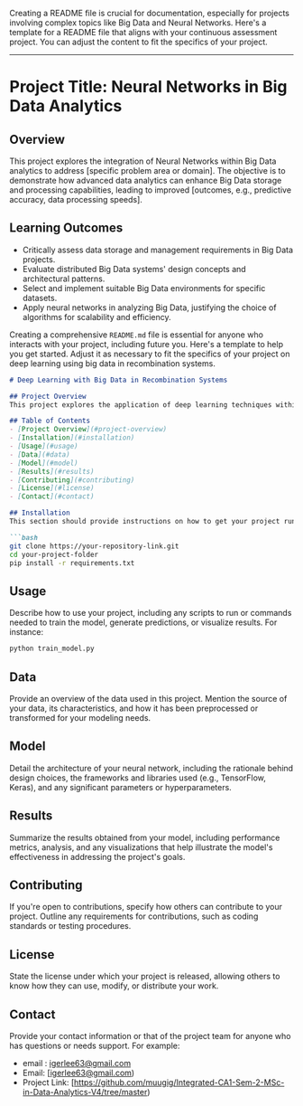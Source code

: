 Creating a README file is crucial for documentation, especially for projects involving complex topics like Big Data and Neural Networks. Here's a template for a README file that aligns with your continuous assessment project. You can adjust the content to fit the specifics of your project.

---

# Project Title: Neural Networks in Big Data Analytics

## Overview
This project explores the integration of Neural Networks within Big Data analytics to address [specific problem area or domain]. The objective is to demonstrate how advanced data analytics can enhance Big Data storage and processing capabilities, leading to improved [outcomes, e.g., predictive accuracy, data processing speeds].

## Learning Outcomes
- Critically assess data storage and management requirements in Big Data projects.
- Evaluate distributed Big Data systems' design concepts and architectural patterns.
- Select and implement suitable Big Data environments for specific datasets.
- Apply neural networks in analyzing Big Data, justifying the choice of algorithms for scalability and efficiency.

Creating a comprehensive `README.md` file is essential for anyone who interacts with your project, including future you. Here's a template to help you get started. Adjust it as necessary to fit the specifics of your project on deep learning using big data in recombination systems.

```markdown
# Deep Learning with Big Data in Recombination Systems

## Project Overview
This project explores the application of deep learning techniques within the domain of recombination systems, leveraging big data analytics to enhance predictive modeling and insights. Our focus is on developing a neural network model that can effectively process and learn from large datasets typically found in genetic research, aiming to predict outcomes and uncover patterns that contribute to advancements in genetic engineering and biotechnology.

## Table of Contents
- [Project Overview](#project-overview)
- [Installation](#installation)
- [Usage](#usage)
- [Data](#data)
- [Model](#model)
- [Results](#results)
- [Contributing](#contributing)
- [License](#license)
- [Contact](#contact)

## Installation
This section should provide instructions on how to get your project running on another's machine. Specify requirements, libraries, and steps to install and set up your project. Example:

```bash
git clone https://your-repository-link.git
cd your-project-folder
pip install -r requirements.txt
```

## Usage
Describe how to use your project, including any scripts to run or commands needed to train the model, generate predictions, or visualize results. For instance:

```bash
python train_model.py
```

## Data
Provide an overview of the data used in this project. Mention the source of your data, its characteristics, and how it has been preprocessed or transformed for your modeling needs.

## Model
Detail the architecture of your neural network, including the rationale behind design choices, the frameworks and libraries used (e.g., TensorFlow, Keras), and any significant parameters or hyperparameters.

## Results
Summarize the results obtained from your model, including performance metrics, analysis, and any visualizations that help illustrate the model's effectiveness in addressing the project's goals.

## Contributing
If you're open to contributions, specify how others can contribute to your project. Outline any requirements for contributions, such as coding standards or testing procedures.

## License
State the license under which your project is released, allowing others to know how they can use, modify, or distribute your work.

## Contact
Provide your contact information or that of the project team for anyone who has questions or needs support. For example:
- email : igerlee63@gmail.com
- Email: [igerlee63@gmail.com)
- Project Link: [https://github.com/muugig/Integrated-CA1-Sem-2-MSc-in-Data-Analytics-V4/tree/master)


